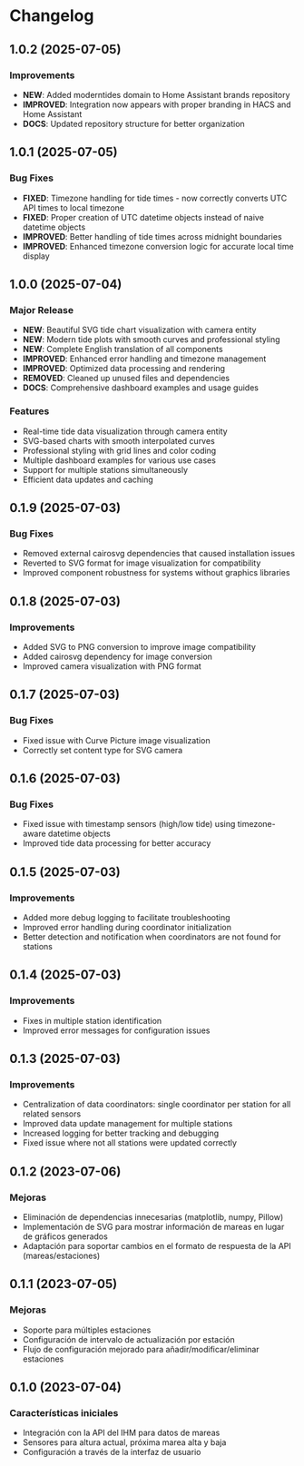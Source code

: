 # Changelog

## 1.0.2 (2025-07-05)

### Improvements
- **NEW**: Added moderntides domain to Home Assistant brands repository
- **IMPROVED**: Integration now appears with proper branding in HACS and Home Assistant
- **DOCS**: Updated repository structure for better organization

## 1.0.1 (2025-07-05)

### Bug Fixes
- **FIXED**: Timezone handling for tide times - now correctly converts UTC API times to local timezone
- **FIXED**: Proper creation of UTC datetime objects instead of naive datetime objects
- **IMPROVED**: Better handling of tide times across midnight boundaries
- **IMPROVED**: Enhanced timezone conversion logic for accurate local time display

## 1.0.0 (2025-07-04)

### Major Release
- **NEW**: Beautiful SVG tide chart visualization with camera entity
- **NEW**: Modern tide plots with smooth curves and professional styling
- **NEW**: Complete English translation of all components
- **IMPROVED**: Enhanced error handling and timezone management
- **IMPROVED**: Optimized data processing and rendering
- **REMOVED**: Cleaned up unused files and dependencies
- **DOCS**: Comprehensive dashboard examples and usage guides

### Features
- Real-time tide data visualization through camera entity
- SVG-based charts with smooth interpolated curves
- Professional styling with grid lines and color coding
- Multiple dashboard examples for various use cases
- Support for multiple stations simultaneously
- Efficient data updates and caching

## 0.1.9 (2025-07-03)

### Bug Fixes
- Removed external cairosvg dependencies that caused installation issues
- Reverted to SVG format for image visualization for compatibility
- Improved component robustness for systems without graphics libraries

## 0.1.8 (2025-07-03)

### Improvements
- Added SVG to PNG conversion to improve image compatibility
- Added cairosvg dependency for image conversion
- Improved camera visualization with PNG format

## 0.1.7 (2025-07-03)

### Bug Fixes
- Fixed issue with Curve Picture image visualization
- Correctly set content type for SVG camera

## 0.1.6 (2025-07-03)

### Bug Fixes
- Fixed issue with timestamp sensors (high/low tide) using timezone-aware datetime objects
- Improved tide data processing for better accuracy

## 0.1.5 (2025-07-03)

### Improvements
- Added more debug logging to facilitate troubleshooting
- Improved error handling during coordinator initialization
- Better detection and notification when coordinators are not found for stations

## 0.1.4 (2025-07-03)

### Improvements
- Fixes in multiple station identification
- Improved error messages for configuration issues

## 0.1.3 (2025-07-03)

### Improvements
- Centralization of data coordinators: single coordinator per station for all related sensors
- Improved data update management for multiple stations
- Increased logging for better tracking and debugging
- Fixed issue where not all stations were updated correctly

## 0.1.2 (2023-07-06)

### Mejoras
- Eliminación de dependencias innecesarias (matplotlib, numpy, Pillow)
- Implementación de SVG para mostrar información de mareas en lugar de gráficos generados
- Adaptación para soportar cambios en el formato de respuesta de la API (mareas/estaciones)

## 0.1.1 (2023-07-05)

### Mejoras
- Soporte para múltiples estaciones
- Configuración de intervalo de actualización por estación
- Flujo de configuración mejorado para añadir/modificar/eliminar estaciones

## 0.1.0 (2023-07-04)

### Características iniciales
- Integración con la API del IHM para datos de mareas
- Sensores para altura actual, próxima marea alta y baja
- Configuración a través de la interfaz de usuario
